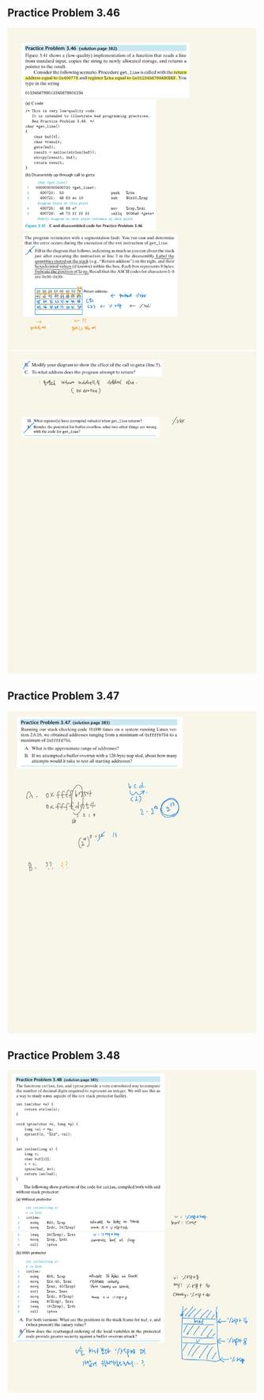 ## Practice Problem 3.46
![3.46-1](./images/3.46-1.jpeg)
![3.46-2](./images/3.46-2.jpeg)

## Practice Problem 3.47
![3.47](./images/3.47.jpeg)

## Practice Problem 3.48
![3.48](./images/3.48.jpeg)
